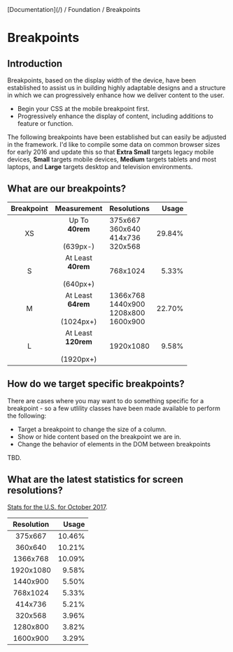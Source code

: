 <div class="breadcrumbs">
[Documentation](/) / Foundation / Breakpoints
</div>

# Breakpoints

## Introduction

Breakpoints, based on the display width of the device, have been established to assist us in building highly adaptable designs and a structure in which we can progressively enhance how we deliver content to the user.

*   Begin your CSS at the mobile breakpoint first.
*   Progressively enhance the display of content, including additions to feature or function.

The following breakpoints have been established but can easily be adjusted in the framework. I'd like to compile some data on common browser sizes for early 2016 and update this so that **Extra Small** targets legacy mobile devices, **Small** targets mobile devices, **Medium** targets tablets and most laptops, and **Large** targets desktop and television environments.

## What are our breakpoints?

| Breakpoint | Measurement | Resolutions | Usage
|:----------:|:-------------------:|------------------------------------------|------:|
| XS | Up To<br>**40rem**<br><br>(639px-) | 375x667<br>360x640<br>414x736<br>320x568 | 29.84% |
| S | At Least<br>**40rem**<br><br>(640px+) | 768x1024 | 5.33% |
| M | At Least<br>**64rem**<br><br>(1024px+) | 1366x768<br>1440x900<br>1208x800<br>1600x900 | 22.70% |
| L | At Least<br>**120rem**<br><br>(1920px+) | 1920x1080 | 9.58% |

## How do we target specific breakpoints?

There are cases where you may want to do something specific for a breakpoint - so a few utlility classes have been made available to perform the following:

*   Target a breakpoint to change the size of a column.
*   Show or hide content based on the breakpoint we are in.
*   Change the behavior of elements in the DOM between breakpoints

TBD.

## What are the latest statistics for screen resolutions?

[Stats for the U.S. for October 2017](http://gs.statcounter.com/screen-resolution-stats/all/united-states-of-america/#monthly-201710-201710-bar).

| Resolution | Usage
|:----------:|------:|
| 375x667 | 10.46% |
| 360x640 | 10.21% |
| 1366x768 | 10.09% |
| 1920x1080 | 9.58% |
| 1440x900 | 5.50% |
| 768x1024 | 5.33% |
| 414x736 | 5.21% |
| 320x568 | 3.96% |
| 1280x800 | 3.82% |
| 1600x900 | 3.29% |